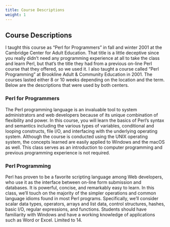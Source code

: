 ```yaml
---
title: Course Descriptions
weight: 1
---
```


## Course Descriptions

I taught this course as “Perl for Programmers” in fall and winter 2001 at the Cambridge Center for Adult Education. That title is a little deceptive since you really didn’t need any programming experience at all to take the class and learn Perl, but that’s the title they had from a previous on-line Perl course that they offered, so we used it. I also taught a course called “Perl Programming” at Brookline Adult & Community Education in 2001. The courses lasted either 8 or 10 weeks depending on the location and the term. Below are the descriptions that were used by both centers.

### Perl for Programmers

The Perl programming language is an invaluable tool to system administrators and web developers because of its unique combination of flexibility and power. In this course, you will learn the basics of Perl’s syntax and semantics including the various types of variables, conditional and looping constructs, file I/O, and interfacing with the underlying operating system. Although the course is conducted using the UNIX operating system, the concepts learned are easily applied to Windows and the macOS as well. This class serves as an introduction to computer programming and previous programming experience is not required.

### Perl Programming

Perl has proven to be a favorite scripting language among Web developers, who use it as the interface between on-line form submission and databases. It is powerful, concise, and remarkably easy to learn. In this class, we’ll touch on the majority of the simpler operations and common language idioms found in most Perl programs. Specifically, we’ll consider scalar data types, operators, arrays and list data, control structures, hashes, basic I/O, regular expressions, and functions. Students should have familiarity with Windows and have a working knowledge of applications such as Word or Excel. Limited to 14.
